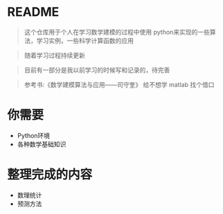 # README

> 这个仓库用于个人在学习数学建模的过程中使用 python来实现的一些算法，学习实例，一些科学计算函数的应用

> 随着学习过程持续更新

> 目前有一部分是我以前学习的时候写和记录的，待完善

> 参考书:《数学建模算法与应用——司守奎》
> 给不想学 matlab 找个借口

# 你需要

- Python环境
- 各种数学基础知识

# 整理完成的内容

- 数理统计
- 预测方法